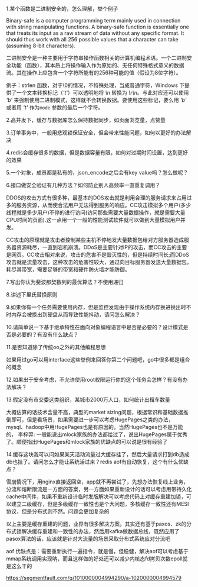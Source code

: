 1.某个函数是二进制安全的，怎么理解，举个例子

Binary-safe is a computer programming term mainly used in connection with string manipulating functions. A binary-safe function is essentially one that treats its input as a raw stream of data without any specific format. It should thus work with all 256 possible values that a character can take (assuming 8-bit characters).

二进制安全是一种主要用于字符串操作函数相关的计算机编程术语。一个二进制安全功能（函数），其本质上将操作输入作为原始的、无任何特殊格式意义的数据流。其在操作上应包含一个字符所能有的256种可能的值（假设为8位字符）。

例子：strlen 函数，对于\0的情况，不特殊处理，当成普通字符，Windows 下提供了一个文本转换标记（*'t'*）可以透明地将
   *\n* 转换为 *\r\n*。与此对应还可以使用 *'b'* 来强制使用二进制模式，这样就不会转换数据。要使用这些标记，要么用
  *'b'* 或者用 *'t'* 作为`mode` 参数的最后一个字符。

2.高并发下，缓存与数据库怎么保持数据同步，如页面浏览量，点赞量

3.订单事务中，一般用悲观锁保证安全，但会带来性能问题，如何以更好的办法解决

4.redis会缓存很多的数据，但是数据容量有限，如何对过期时间设置，达到更好的效果 

5.一个对象，成员都是私有的，json_encode之后会有key value吗？怎么做呢？

6.接口做安全验证有几种方法？如何防止别人高频率一直重复调用？

DDOS的攻击方式有很多种，最基本的DOS攻击就是利用合理的服务请求来占用过多的服务资源，从而使合法用户无法得到服务的响应。CC攻击模拟多个用户(多少线程就是多少用户)不停的进行访问(访问那些需要大量数据操作，就是需要大量CPU时间的页面).这一点用一个一般的性能测试软件就可以做到大量模拟用户并发。

CC攻击的原理就是攻击者控制某些主机不停地发大量数据包给对方服务器造成服务器资源耗尽，一直到宕机崩溃。DDoS是主要针对IP的攻击，而CC攻击的主要是网页。CC攻击相对来说，攻击的危害不是毁灭性的，但是持续时间长;而DDoS攻击就是流量攻击，这种攻击的危害性较大，通过向目标服务器发送大量数据包，耗尽其带宽，需要足够的带宽和硬件防火墙才能防御。

7.写出你认为斐波那契数列的最优算法？不使用递归

8.讲述下里氏替换原则

9.如果你有一个任务需要使用内存，但是监控发现由于操作系统内存换进换出时不时内存会被换出到硬盘从而导致性能抖动，请问怎么解决？

10.请简单说一下基于继承特性在面向对象编程语言中是否是必要的？设计模式是否是必要的？有没有什么缺点？

11.是否知道除了传统oo之外的其他编程思想   

如果用过go可以用interface这些举例来回答你第二个问题吧，go中很多都是组合的概念

12.如果出于安全考虑，不允许使用root权限运行你的这个任务会怎样？有没有办法解决？

13.假定没有市交委这类组织，某城市2000万人口，如何统计出租车数量

大概估算的话技术含量不高，典型的market sizing问题，根据常识和基础数据推倒即可，但是看场景，如果需要进一步可以考虑HugePages之类的办法，mysql、hadoop中用HugePages也是有原因的，当然HugePages也不是万能的，
李梓羿:
一般能说出mlock家族的办法都给过了，说出HugePages属于优秀了。顺便指出HugePages和mlock家族的优缺点的可以说是很有经验了

14.缓存这块我可以问如果某天活动流量过大缓存挂了，然后大量请求打到db造成db也挂了。请问怎么才能让系统活过来？redis aof有自动恢复，这个有什么优缺点？

雪崩情况下，用nginx直接返回空，app就不再尝试了，先想办法恢复线上业务，分流和熔断限流是一方面的答案，另一方面如果重新设计的话可以考虑用带持久化cache中间件，如果不重新设计临时发版解决可以考虑代码上对缓存重建加锁，可以建立二级缓存，但是多级缓存一致性也是个大问题，多核缓存一致性还有MESI协议，但是分布式则不然。问题会更加复杂的

以上主要是缓存重建的问题，业界有很多解决方案。其实还有基于paxos、zk的分布式锁解决缓存重建和一致性的办法，然后用kafka做数据总线，既然应用了pasox算法的话，应该就是针对大流量的场景采取分布式系统应对分流吧

aof 优缺点是：需要重新执行一遍指令，就是慢，但稳健，解决aof可以考虑基于mmap系统调用实现呐，而且这样做的好处还可以减少内核态fd拷贝次数epoll就是这么干的







https://segmentfault.com/q/1010000004994290/a-1020000004994579